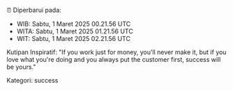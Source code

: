 ⏰ Diperbarui pada:
- WIB: Sabtu, 1 Maret 2025 00.21.56 UTC
- WITA: Sabtu, 1 Maret 2025 01.21.56 UTC
- WIT: Sabtu, 1 Maret 2025 02.21.56 UTC

Kutipan Inspiratif:
"If you work just for money, you'll never make it, but if you love what you're doing and you always put the customer first, success will be yours."


Kategori: success


